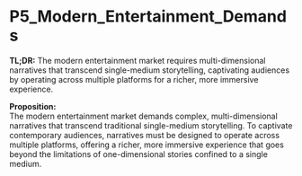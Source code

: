 # P5_Modern_Entertainment_Demands

**TL;DR:** The modern entertainment market requires multi-dimensional narratives that transcend single-medium storytelling, captivating audiences by operating across multiple platforms for a richer, more immersive experience.

**Proposition:**  
The modern entertainment market demands complex, multi-dimensional narratives that transcend traditional single-medium storytelling. To captivate contemporary audiences, narratives must be designed to operate across multiple platforms, offering a richer, more immersive experience that goes beyond the limitations of one-dimensional stories confined to a single medium.

